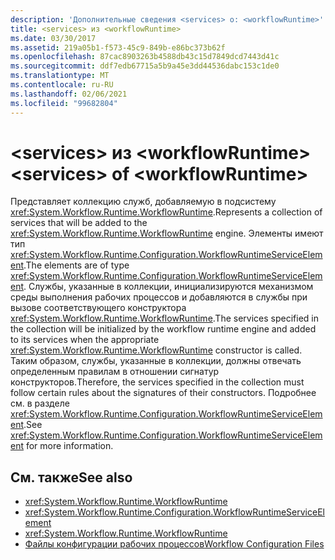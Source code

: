 ```yaml
---
description: 'Дополнительные сведения <services> о: <workflowRuntime>'
title: <services> из <workflowRuntime>
ms.date: 03/30/2017
ms.assetid: 219a05b1-f573-45c9-849b-e86bc373b62f
ms.openlocfilehash: 87cac8903263b4588db43c15d7849dcd7443d41c
ms.sourcegitcommit: ddf7edb67715a5b9a45e3dd44536dabc153c1de0
ms.translationtype: MT
ms.contentlocale: ru-RU
ms.lasthandoff: 02/06/2021
ms.locfileid: "99682804"
---
```

# <a name="services-of-workflowruntime"></a><span data-ttu-id="58aa5-103">\<services> из \<workflowRuntime></span><span class="sxs-lookup"><span data-stu-id="58aa5-103">\<services> of \<workflowRuntime></span></span>

<span data-ttu-id="58aa5-104">Представляет коллекцию служб, добавляемую в подсистему <xref:System.Workflow.Runtime.WorkflowRuntime>.</span><span class="sxs-lookup"><span data-stu-id="58aa5-104">Represents a collection of services that will be added to the <xref:System.Workflow.Runtime.WorkflowRuntime> engine.</span></span> <span data-ttu-id="58aa5-105">Элементы имеют тип <xref:System.Workflow.Runtime.Configuration.WorkflowRuntimeServiceElement>.</span><span class="sxs-lookup"><span data-stu-id="58aa5-105">The elements are of type <xref:System.Workflow.Runtime.Configuration.WorkflowRuntimeServiceElement>.</span></span>  <span data-ttu-id="58aa5-106">Службы, указанные в коллекции, инициализируются механизмом среды выполнения рабочих процессов и добавляются в службы при вызове соответствующего конструктора <xref:System.Workflow.Runtime.WorkflowRuntime>.</span><span class="sxs-lookup"><span data-stu-id="58aa5-106">The services specified in the collection will be initialized by the workflow runtime engine and added to its services when the appropriate <xref:System.Workflow.Runtime.WorkflowRuntime> constructor is called.</span></span> <span data-ttu-id="58aa5-107">Таким образом, службы, указанные в коллекции, должны отвечать определенным правилам в отношении сигнатур конструкторов.</span><span class="sxs-lookup"><span data-stu-id="58aa5-107">Therefore, the services specified in the collection must follow certain rules about the signatures of their constructors.</span></span> <span data-ttu-id="58aa5-108">Подробнее см. в разделе <xref:System.Workflow.Runtime.Configuration.WorkflowRuntimeServiceElement>.</span><span class="sxs-lookup"><span data-stu-id="58aa5-108">See <xref:System.Workflow.Runtime.Configuration.WorkflowRuntimeServiceElement> for more information.</span></span>  
  
## <a name="see-also"></a><span data-ttu-id="58aa5-109">См. также</span><span class="sxs-lookup"><span data-stu-id="58aa5-109">See also</span></span>

- <xref:System.Workflow.Runtime.WorkflowRuntime>
- <xref:System.Workflow.Runtime.Configuration.WorkflowRuntimeServiceElement>
- <xref:System.Workflow.Runtime.WorkflowRuntime>
- <span data-ttu-id="58aa5-110">[Файлы конфигурации рабочих процессов](/previous-versions/dotnet/netframework-3.5/ms732240(v=vs.90))</span><span class="sxs-lookup"><span data-stu-id="58aa5-110">[Workflow Configuration Files](/previous-versions/dotnet/netframework-3.5/ms732240(v=vs.90))</span></span>
